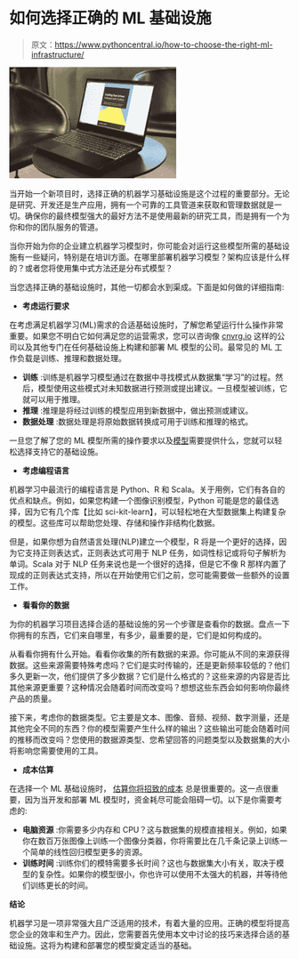 # 如何选择正确的 ML 基础设施

> 原文：<https://www.pythoncentral.io/how-to-choose-the-right-ml-infrastructure/>

[![ml infrastructure](img/075dfa37007e2733d6a5dc75bacb1cb8.png)](https://www.pythoncentral.io/wp-content/uploads/2022/05/pexels-mikael-monjour-10826689.jpg)

当开始一个新项目时，选择正确的机器学习基础设施是这个过程的重要部分。无论是研究、开发还是生产应用，拥有一个可靠的工具管道来获取和管理数据就是一切。确保你的最终模型强大的最好方法不是使用最新的研究工具，而是拥有一个为你和你的团队服务的管道。

当你开始为你的企业建立机器学习模型时，你可能会对运行这些模型所需的基础设施有一些疑问，特别是在培训方面。在哪里部署机器学习模型？架构应该是什么样的？或者您将使用集中式方法还是分布式模型？

当您选择正确的基础设施时，其他一切都会水到渠成。下面是如何做的详细指南:

*   **考虑运行要求**

在考虑满足机器学习(ML)需求的合适基础设施时，了解您希望运行什么操作非常重要。如果您不明白它如何满足您的运营需求，您可以咨询像 [cnvrg.io](http://cnvrg.io/) 这样的公司以及其他专门在任何基础设施上构建和部署 ML 模型的公司。最常见的 ML 工作负载是训练、推理和数据处理。

*   **训练** :训练是机器学习模型通过在数据中寻找模式从数据集“学习”的过程。然后，模型使用这些模式对未知数据进行预测或提出建议。一旦模型被训练，它就可以用于推理。
*   **推理** :推理是将经过训练的模型应用到新数据中，做出预测或建议。
*   **数据处理** :数据处理是将原始数据转换成可用于训练和推理的格式。

一旦您了解了您的 ML 模型所需的操作要求以及[模型](https://www.pythoncentral.io/writing-automated-tests-for-your-first-django-application/)需要提供什么，您就可以轻松选择支持它的基础设施。

*   **考虑编程语言**

机器学习中最流行的编程语言是 Python、R 和 Scala。关于用例，它们有各自的优点和缺点。例如，如果您构建一个图像识别模型，Python 可能是您的最佳选择，因为它有几个库[](https://www.pythoncentral.io/the-best-python-libraries-to-save-time/)【比如 sci-kit-learn】，可以轻松地在大型数据集上构建复杂的模型。这些库可以帮助您处理、存储和操作非结构化数据。

但是，如果你想为自然语言处理(NLP)建立一个模型，R 将是一个更好的选择，因为它支持正则表达式，正则表达式可用于 NLP 任务，如词性标记或将句子解析为单词。Scala 对于 NLP 任务来说也是一个很好的选择，但是它不像 R 那样内置了现成的正则表达式支持，所以在开始使用它们之前，您可能需要做一些额外的设置工作。

*   **看看你的数据**

为你的机器学习项目选择合适的基础设施的另一个步骤是查看你的数据。盘点一下你拥有的东西，它们来自哪里，有多少，最重要的是，它们是如何构成的。

从看看你拥有什么开始。看看你收集的所有数据的来源。你可能从不同的来源获得数据。这些来源需要特殊考虑吗？它们是实时传输的，还是更新频率较低的？他们多久更新一次，他们提供了多少数据？它们是什么格式的？这些来源的内容是否比其他来源更重要？这种情况会随着时间而改变吗？想想这些东西会如何影响你最终产品的质量。

接下来，考虑你的数据类型。它主要是文本、图像、音频、视频、数字测量，还是其他完全不同的东西？你的模型需要产生什么样的输出？这些输出可能会随着时间的推移而改变吗？您使用的数据源类型、您希望回答的问题类型以及数据集的大小将影响您需要使用的工具。

*   **成本估算**

在选择一个 ML 基础设施时， [估算你将招致的成本](https://medium.com/cognifeed/the-cost-of-machine-learning-projects-7ca3aea03a5c) 总是很重要的。这一点很重要，因为当开发和部署 ML 模型时，资金耗尽可能会阻碍一切。以下是你需要考虑的:

*   **电脑资源** :你需要多少内存和 CPU？这与数据集的规模直接相关。例如，如果你在数百万张图像上训练一个图像分类器，你将需要比在几千条记录上训练一个简单的线性回归模型更多的资源。
*   **训练时间** :训练你们的模特需要多长时间？这也与数据集大小有关，取决于模型的复杂性。如果你的模型很小，你也许可以使用不太强大的机器，并等待他们训练更长的时间。

**结论**

机器学习是一项非常强大且广泛适用的技术，有着大量的应用。正确的模型将提高您企业的效率和生产力。因此，您需要首先使用本文中讨论的技巧来选择合适的基础设施。这将为构建和部署您的模型奠定适当的基础。